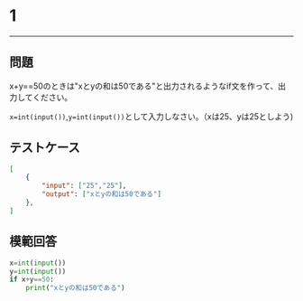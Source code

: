 # 1

---
## 問題

x+y==50のときは"xとyの和は50である"と出力されるようなif文を作って、出力してください。

```x=int(input())```,```y=int(input())```として入力しなさい。（xは25、yは25としよう)
## テストケース

```json
[
	{
		"input": ["25","25"],
		"output": ["xとyの和は50である"]
  	},
]
```

## 模範回答
```python
x=int(input())
y=int(input())
if x+y==50:
    print("xとyの和は50である")
```